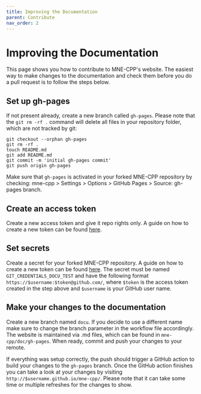 ```yaml
---
title: Improving the Documentation
parent: Contribute
nav_order: 2
---
```

# Improving the Documentation

This page shows you how to contribute to MNE-CPP's website. The easiest way to make changes to the documentation and check them before you do a pull request is to follow the steps below.

## Set up gh-pages

If not present already, create a new branch called `gh-pages`. Please note that the `git rm -rf .` command will delete all files in your repository folder, which are not tracked by git:

    git checkout --orphan gh-pages
    git rm -rf .
    touch README.md
    git add README.md
    git commit -m 'initial gh-pages commit'
    git push origin gh-pages

Make sure that `gh-pages` is activated in your forked MNE-CPP repository by checking: mne-cpp > Settings > Options > GitHub Pages > Source: gh-pages branch.

## Create an access token

Create a new access token and give it repo rights only. A guide on how to create a new token can be found [here](https://help.github.com/en/github/authenticating-to-github/creating-a-personal-access-token-for-the-command-line).

## Set secrets

Create a secret for your forked MNE-CPP repository. A guide on how to create a new token can be found [here](https://help.github.com/en/actions/automating-your-workflow-with-github-actions/creating-and-using-encrypted-secrets#creating-encrypted-secrets). The secret must be named `GIT_CREDENTIALS_DOCU_TEST` and have the following format `https://$username:$token@github.com/`, where `$token` is the access token created in the step above and `$username` is your GitHub user name.

## Make your changes to the documentation

Create a new branch named `docu`. If you decide to use a different name make sure to change the branch parameter in the workflow file accordingly. The website is maintained via .md files, which can be found in `mne-cpp/doc/gh-pages`. When ready, commit and push your changes to your remote.

If everything was setup correctly, the push should trigger a GitHub action to build your changes to the `gh-pages` branch. Once the GitHub action finishes you can take a look at your changes by visiting `http://$username.github.io/mne-cpp/`. Please note that it can take some time or multiple refreshes for the changes to show.